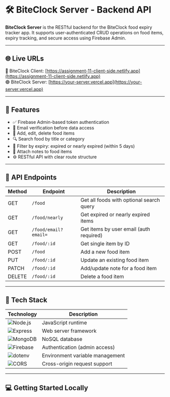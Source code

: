 # 🛠️ BiteClock Server - Backend API

**BiteClock Server** is the RESTful backend for the BiteClock food expiry tracker app. It supports user-authenticated CRUD operations on food items, expiry tracking, and secure access using Firebase Admin.

---

## 🌐 Live URLs

🔴 BiteClock Client: [https://assignment-11-client-side.netlify.app](https://assignment-11-client-side.netlify.app)  
🟣 BiteClock Server: [https://your-server.vercel.app](https://your-server.vercel.app) <!-- Replace with actual URL -->

---

## 🚀 Features

- ✅ Firebase Admin-based token authentication
- 🔐 Email verification before data access
- 📝 Add, edit, delete food items
- 🔍 Search food by title or category
- 📅 Filter by expiry: expired or nearly expired (within 5 days)
- 🧾 Attach notes to food items
- ⚙️ RESTful API with clear route structure

---

## 📁 API Endpoints

| Method | Endpoint               | Description                                  |
|--------|------------------------|----------------------------------------------|
| GET    | `/food`                | Get all foods with optional search query     |
| GET    | `/food/nearly`         | Get expired or nearly expired items          |
| GET    | `/food/email?email=`   | Get items by user email (auth required)      |
| GET    | `/food/:id`            | Get single item by ID                        |
| POST   | `/food`                | Add a new food item                          |
| PUT    | `/food/:id`            | Update an existing food item                 |
| PATCH  | `/food/:id`            | Add/update note for a food item              |
| DELETE | `/food/:id`            | Delete a food item                           |

---

## 🧰 Tech Stack

| Technology           | Description                                  |
|----------------------|----------------------------------------------|
| ![Node.js](https://img.shields.io/badge/Node.js-339933?style=for-the-badge&logo=node.js&logoColor=white) | JavaScript runtime              |
| ![Express](https://img.shields.io/badge/Express.js-000000?style=for-the-badge&logo=express&logoColor=white) | Web server framework            |
| ![MongoDB](https://img.shields.io/badge/MongoDB-4EA94B?style=for-the-badge&logo=mongodb&logoColor=white) | NoSQL database                  |
| ![Firebase](https://img.shields.io/badge/Firebase_Admin-FFCA28?style=for-the-badge&logo=firebase&logoColor=black) | Authentication (admin access)  |
| ![dotenv](https://img.shields.io/badge/dotenv-8DD6F9?style=for-the-badge&logo=dotenv&logoColor=black) | Environment variable management |
| ![CORS](https://img.shields.io/badge/CORS-enabled-blue?style=for-the-badge) | Cross-origin request support    |

---

## 💻 Getting Started Locally





